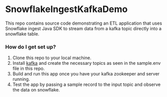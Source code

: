 # SnowflakeIngestKafkaDemo #

This repo contains source code demonstrating an ETL application that uses Snowflake ingest Java SDK 
to stream data from a kafka topic directly into a snowflake table.

### How do I get set up? ###
1. Clone this repo to your local machine.
2. Install [kafka](https://kafka.apache.org/quickstart) and create the necessary topics as seen in the sample.env file in this repo.
3. Build and run this app once you have your kafka zookeeper and server running.
4. Test the app by passing a sample record to the input topic and observe the data on snowflake.